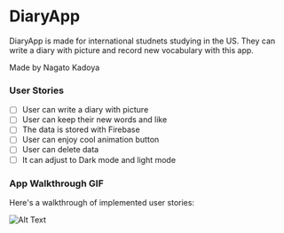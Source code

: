 

# DiaryApp

DiaryApp is made for international studnets studying in the US.
They can write a diary with picture and record new vocabulary with this app.

Made by Nagato Kadoya

### User Stories
- [ ] User can write a diary with picture
- [ ] User can keep their new words and like 
- [ ] The data is stored with Firebase
- [ ] User can enjoy cool animation button
- [ ] User can delete data 
- [ ] It can adjust to Dark mode and light mode

### App Walkthrough GIF
Here's a walkthrough of implemented user stories:


![Alt Text](https://media.giphy.com/media/z7D9vRbDFP9TpzxSQr/giphy.gif?cid=790b761181d8e55118ac4cf381c7f8b25713addd8e851260&rid=giphy.gif&ct=g)


